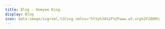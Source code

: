 ```yaml
---
title: Blog - Homyee King
display: Blog
icon: data:image/svg+xml,%3Csvg xmlns="http%3A%2F%2Fwww.w3.org%2F2000%2Fsvg" width="512" height="512" viewBox="0 0 512 512"%3E%3Cpath fill="currentColor" d="m508.52 249.75l-21.82-13.51c-.17-2-.34-3.93-.55-5.88l18.72-17.5a7.35 7.35 0 0 0-2.44-12.25l-24-9c-.54-1.88-1.08-3.78-1.67-5.64l15-20.83a7.35 7.35 0 0 0-4.79-11.54l-25.42-4.15c-.9-1.73-1.79-3.45-2.73-5.15l10.68-23.42a7.35 7.35 0 0 0-6.95-10.39l-25.82.91q-1.79-2.22-3.61-4.4L439 81.84a7.36 7.36 0 0 0-8.84-8.84L405 78.93q-2.17-1.83-4.4-3.61l.91-25.82a7.35 7.35 0 0 0-10.39-7L367.7 53.23c-1.7-.94-3.43-1.84-5.15-2.73l-4.15-25.42a7.35 7.35 0 0 0-11.54-4.79L326 35.26c-1.86-.59-3.75-1.13-5.64-1.67l-9-24a7.35 7.35 0 0 0-12.25-2.44l-17.5 18.72c-1.95-.21-3.91-.38-5.88-.55L262.25 3.48a7.35 7.35 0 0 0-12.5 0L236.24 25.3c-2 .17-3.93.34-5.88.55l-17.5-18.72a7.35 7.35 0 0 0-12.25 2.44l-9 24c-1.89.55-3.79 1.08-5.66 1.68l-20.82-15a7.35 7.35 0 0 0-11.54 4.79l-4.15 25.41c-1.73.9-3.45 1.79-5.16 2.73l-23.4-10.63a7.35 7.35 0 0 0-10.39 7l.92 25.81c-1.49 1.19-3 2.39-4.42 3.61L81.84 73A7.36 7.36 0 0 0 73 81.84L78.93 107c-1.23 1.45-2.43 2.93-3.62 4.41l-25.81-.91a7.42 7.42 0 0 0-6.37 3.26a7.35 7.35 0 0 0-.57 7.13l10.66 23.41c-.94 1.7-1.83 3.43-2.73 5.16l-25.41 4.14a7.35 7.35 0 0 0-4.79 11.54l15 20.82c-.59 1.87-1.13 3.77-1.68 5.66l-24 9a7.35 7.35 0 0 0-2.44 12.25l18.72 17.5c-.21 1.95-.38 3.91-.55 5.88l-21.86 13.5a7.35 7.35 0 0 0 0 12.5l21.82 13.51c.17 2 .34 3.92.55 5.87l-18.72 17.5a7.35 7.35 0 0 0 2.44 12.25l24 9c.55 1.89 1.08 3.78 1.68 5.65l-15 20.83a7.35 7.35 0 0 0 4.79 11.54l25.42 4.15c.9 1.72 1.79 3.45 2.73 5.14l-10.63 23.43a7.35 7.35 0 0 0 .57 7.13a7.13 7.13 0 0 0 6.37 3.26l25.83-.91q1.77 2.22 3.6 4.4L73 430.16a7.36 7.36 0 0 0 8.84 8.84l25.16-5.93q2.18 1.83 4.41 3.61l-.92 25.82a7.35 7.35 0 0 0 10.39 6.95l23.43-10.68c1.69.94 3.42 1.83 5.14 2.73l4.15 25.42a7.34 7.34 0 0 0 11.54 4.78l20.83-15c1.86.6 3.76 1.13 5.65 1.68l9 24a7.36 7.36 0 0 0 12.25 2.44l17.5-18.72c1.95.21 3.92.38 5.88.55l13.51 21.82a7.35 7.35 0 0 0 12.5 0l13.51-21.82c2-.17 3.93-.34 5.88-.56l17.5 18.73a7.36 7.36 0 0 0 12.25-2.44l9-24c1.89-.55 3.78-1.08 5.65-1.68l20.82 15a7.34 7.34 0 0 0 11.54-4.78l4.15-25.42c1.72-.9 3.45-1.79 5.15-2.73l23.42 10.68a7.35 7.35 0 0 0 10.39-6.95l-.91-25.82q2.22-1.79 4.4-3.61l25.15 5.93a7.36 7.36 0 0 0 8.84-8.84L433.07 405q1.83-2.17 3.61-4.4l25.82.91a7.23 7.23 0 0 0 6.37-3.26a7.35 7.35 0 0 0 .58-7.13l-10.68-23.42c.94-1.7 1.83-3.43 2.73-5.15l25.42-4.15a7.35 7.35 0 0 0 4.79-11.54l-15-20.83c.59-1.87 1.13-3.76 1.67-5.65l24-9a7.35 7.35 0 0 0 2.44-12.25l-18.72-17.5c.21-1.95.38-3.91.55-5.87l21.82-13.51a7.35 7.35 0 0 0 0-12.5Zm-151 129.08A13.91 13.91 0 0 0 341 389.51l-7.64 35.67a187.51 187.51 0 0 1-156.36-.74l-7.64-35.66a13.87 13.87 0 0 0-16.46-10.68l-31.51 6.76a187.38 187.38 0 0 1-16.26-19.21H258.3c1.72 0 2.89-.29 2.89-1.91v-54.19c0-1.57-1.17-1.91-2.89-1.91h-44.83l.05-34.35H262c4.41 0 23.66 1.28 29.79 25.87c1.91 7.55 6.17 32.14 9.06 40c2.89 8.82 14.6 26.46 27.1 26.46H407a187.3 187.3 0 0 1-17.34 20.09Zm25.77 34.49A15.24 15.24 0 1 1 368 398.08h.44a15.23 15.23 0 0 1 14.8 15.24Zm-225.62-.68a15.24 15.24 0 1 1-15.25-15.25h.45a15.25 15.25 0 0 1 14.75 15.25Zm-88.1-178.49l32.83-14.6a13.88 13.88 0 0 0 7.06-18.33L102.69 186h26.56v119.73h-53.6a187.65 187.65 0 0 1-6.08-71.58Zm-11.26-36.06a15.24 15.24 0 0 1 15.23-15.25H74a15.24 15.24 0 1 1-15.67 15.24Zm155.16 24.49l.05-35.32h63.26c3.28 0 23.07 3.77 23.07 18.62c0 12.29-15.19 16.7-27.68 16.7ZM399 306.71c-9.8 1.13-20.63-4.12-22-10.09c-5.78-32.49-15.39-39.4-30.57-51.4c18.86-11.95 38.46-29.64 38.46-53.26c0-25.52-17.49-41.59-29.4-49.48c-16.76-11-35.28-13.23-40.27-13.23h-198.9a187.49 187.49 0 0 1 104.89-59.19l23.47 24.6a13.82 13.82 0 0 0 19.6.44l26.26-25a187.51 187.51 0 0 1 128.37 91.43l-18 40.57a14 14 0 0 0 7.09 18.33l34.59 15.33a187.12 187.12 0 0 1 .4 32.54h-19.28c-1.91 0-2.69 1.27-2.69 3.13v8.82C421 301 409.31 305.58 399 306.71ZM240 60.21A15.24 15.24 0 0 1 255.21 45h.45A15.24 15.24 0 1 1 240 60.21ZM436.84 214a15.24 15.24 0 1 1 0-30.48h.44a15.24 15.24 0 0 1-.44 30.48Z"%2F%3E%3C%2Fsvg%3E
---
```


<BlogList />
